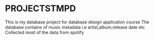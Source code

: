 # PROJECTSTMPD

This is my database project for database design application course
The database contains of music metadata i.e artist,album,release date etc
Collected most of the data from spotify
